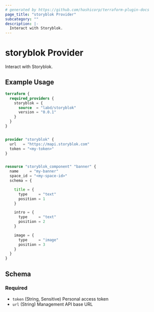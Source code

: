 ```yaml
---
# generated by https://github.com/hashicorp/terraform-plugin-docs
page_title: "storyblok Provider"
subcategory: ""
description: |-
  Interact with Storyblok.
---
```


# storyblok Provider

Interact with Storyblok.

## Example Usage

```terraform
terraform {
  required_providers {
    storyblok = {
      source  = "labd/storyblok"
      version = "0.0.1"
    }
  }
}


provider "storyblok" {
  url   = "https://mapi.storyblok.com"
  token = "<my-token>"
}


resource "storyblok_component" "banner" {
  name     = "my-banner"
  space_id = "<my-space-id>"
  schema = {

    title = {
      type     = "text"
      position = 1
    }

    intro = {
      type     = "text"
      position = 2
    }

    image = {
      type     = "image"
      position = 3
    }
  }
}
```

<!-- schema generated by tfplugindocs -->
## Schema

### Required

- `token` (String, Sensitive) Personal access token
- `url` (String) Management API base URL
